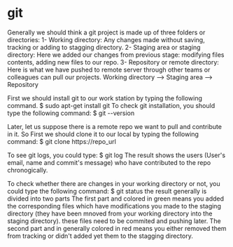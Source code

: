 # git
Generally we should think a git project is made up of three folders or directories:
1- Working directory: Any changes made without saving, tracking or adding to stagging directory.
2- Staging area or staging directory: Here we added our changes from previous stage: modifying files contents, adding new files to our repo.
3- Repository or remote directory: Here is what we have pushed to remote server through other teams or colleagues can pull our projects.
Working directory --> Staging area --> Repository

First we should install git to our work station by typing the following command.
$ sudo apt-get install git
To check git installation, you should type the following command: 
$ git --version

Later, let us suppose there is a remote repo we want to pull and contribute in it.
So First we should clone it to our local by typing the following command: 
$ git clone https://repo_url

To see git logs, you could type:
$ git log
The result shows the users (User's email,  name and commit's message) who 
have contributed to the repo chronogically.

To check whether there are changes in your working directory or not, you 
could type the following command:
$ git status
the result generally is divided into two parts
The first part and colored in green means you added the corresponding files which
have modifications you made to the staging directory (they have been mnoved from
your working directory into the staging directory). these files need to be commited and pushing later.
The second part and in generally colored in red means you either removed them 
from tracking or didn't added yet them to the stagging directory.
 

 
 
 



  
